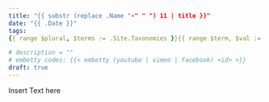```yaml
---
title: "{{ substr (replace .Name "-" " ") 11 | title }}"
date: "{{ .Date }}"
tags: 
{{ range $plural, $terms := .Site.Taxonomies }}{{ range $term, $val := $terms }}{{ printf "- \"%s\"\n" $term }}{{ end }}{{ end }}

# description = ""
# embetty codes: {{< embetty (youtube | vimeo | facebook) <id> >}} 
draft: true
---
```


Insert Text here


<!--more-->
